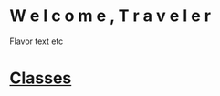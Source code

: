 <!-- TITLE: LEXITRON™ Home Screen -->
<!-- SUBTITLE: LEXITRON™, your digital guide to Magnos -->

# W e l c o m e , T r a v e l e r
Flavor text etc


# [Classes](https://sanclexitron.herokuapp.com/classes "Classes")